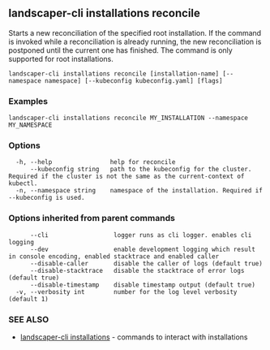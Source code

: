 ## landscaper-cli installations reconcile

Starts a new reconciliation of the specified root installation. If the command is invoked while a reconciliation is already running, the new reconciliation is postponed until the current one has finished. The command is only supported for root installations.

```
landscaper-cli installations reconcile [installation-name] [--namespace namespace] [--kubeconfig kubeconfig.yaml] [flags]
```

### Examples

```
landscaper-cli installations reconcile MY_INSTALLATION --namespace MY_NAMESPACE
```

### Options

```
  -h, --help                help for reconcile
      --kubeconfig string   path to the kubeconfig for the cluster. Required if the cluster is not the same as the current-context of kubectl.
  -n, --namespace string    namespace of the installation. Required if --kubeconfig is used.
```

### Options inherited from parent commands

```
      --cli                  logger runs as cli logger. enables cli logging
      --dev                  enable development logging which result in console encoding, enabled stacktrace and enabled caller
      --disable-caller       disable the caller of logs (default true)
      --disable-stacktrace   disable the stacktrace of error logs (default true)
      --disable-timestamp    disable timestamp output (default true)
  -v, --verbosity int        number for the log level verbosity (default 1)
```

### SEE ALSO

* [landscaper-cli installations](landscaper-cli_installations.md)	 - commands to interact with installations

